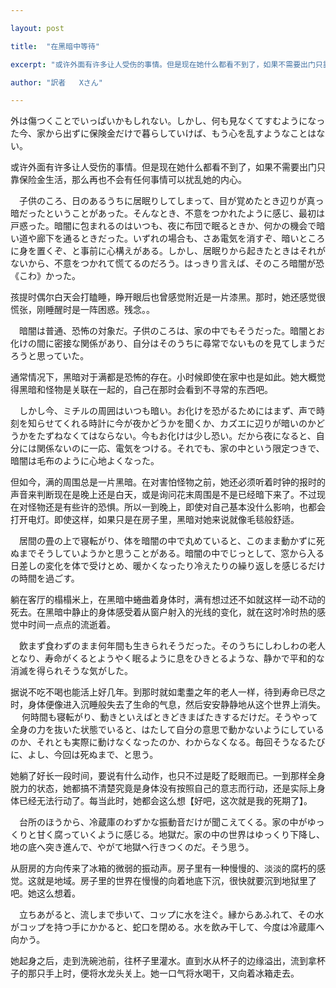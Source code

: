 ```yaml
---

layout: post

title:  "在黑暗中等待"

excerpt: "或许外面有许多让人受伤的事情。但是现在她什么都看不到了，如果不需要出门只靠保险金生活，那么再也不会有任何事情可以扰乱她的内心."

author: "訳者   Xさん"

---
```


外は傷つくことでいっぱいかもしれない。しかし、何も見なくてすむようになった今、家から出ずに保険金だけで暮らしていけば、もう心を乱すようなことはない。

或许外面有许多让人受伤的事情。但是现在她什么都看不到了，如果不需要出门只靠保险金生活，那么再也不会有任何事情可以扰乱她的内心。

　子供のころ、日のあるうちに居眠りしてしまって、目が覚めたとき辺りが真っ暗だったということがあった。そんなとき、不意をつかれたように感じ、最初は戸惑った。暗闇に包まれるのはいつも、夜に布団で眠るときか、何かの機会で暗い道や廊下を通るときだった。いずれの場合も、さあ電気を消すぞ、暗いところに身を置くぞ、と事前に心構えがある。しかし、居眠りから起きたときはそれがないから、不意をつかれて慌てるのだろう。はっきり言えば、そのころ暗闇が恐《こわ》かった。

孩提时偶尔白天会打瞌睡，睁开眼后也曾感觉附近是一片漆黑。那时，她还感觉很慌张，刚睡醒时是一阵困惑。残念。。

　暗闇は普通、恐怖の対象だ。子供のころは、家の中でもそうだった。暗闇とお化けの間に密接な関係があり、自分はそのうちに尋常でないものを見てしまうだろうと思っていた。

通常情况下，黑暗对于满都是恐怖的存在。小时候即使在家中也是如此。她大概觉得黑暗和怪物是关联在一起的，自己在那时会看到不寻常的东西吧。

　しかし今、ミチルの周囲はいつも暗い。お化けを恐がるためにはまず、声で時刻を知らせてくれる時計に今が夜かどうかを聞くか、カズエに辺りが暗いのかどうかをたずねなくてはならない。今もお化けは少し恐い。だから夜になると、自分には関係ないのに一応、電気をつける。それでも、家の中という限定つきで、暗闇は毛布のように心地よくなった。

但如今，满的周围总是一片黑暗。在对害怕怪物之前，她还必须听着时钟的报时的声音来判断现在是晚上还是白天，或是询问花末周围是不是已经暗下来了。不过现在对怪物还是有些许的恐惧。所以一到晚上，即使对自己基本没什么影响，也都会打开电灯。即使这样，如果只是在房子里，黑暗对她来说就像毛毯般舒适。

　居間の畳の上で寝転がり、体を暗闇の中で丸めていると、このまま動かずに死ぬまでそうしていようかと思うことがある。暗闇の中でじっとして、窓から入る日差しの変化を体で受けとめ、暖かくなったり冷えたりの繰り返しを感じるだけの時間を過ごす。

躺在客厅的榻榻米上，在黑暗中蜷曲着身体时，满有想过还不如就这样一动不动的死去。在黑暗中静止的身体感受着从窗户射入的光线的变化，就在这时冷时热的感觉中时间一点点的流逝着。

　飲まず食わずのまま何年間も生きられそうだった。そのうちにしわしわの老人となり、寿命がくるとようやく眠るように息をひきとるような、静かで平和的な消滅を得られそうな気がした。

据说不吃不喝也能活上好几年。到那时就如耄耋之年的老人一样，待到寿命已尽之时，身体便像进入沉睡般失去了生命的气息，然后安安静静地从这个世界上消失。
　
何時間も寝転がり、動きといえばときどきまばたきするだけだ。そうやって全身の力を抜いた状態でいると、はたして自分の意思で動かないようにしているのか、それとも実際に動けなくなったのか、わからなくなる。毎回そうなるたびに、よし、今回は死ぬまで、と思う。

她躺了好长一段时间，要说有什么动作，也只不过是眨了眨眼而已。一到那样全身脱力的状态，她都搞不清楚究竟是身体没有按照自己的意志而行动，还是实际上身体已经无法行动了。每当此时，她都会这么想【好吧，这次就是我的死期了】。

　台所のほうから、冷蔵庫のわずかな振動音だけが聞こえてくる。家の中がゆっくりと甘く腐っていくように感じる。地獄だ。家の中の世界はゆっくり下降し、地の底へ突き進んで、やがて地獄へ行きつくのだ。そう思う。

从厨房的方向传来了冰箱的微弱的振动声。房子里有一种慢慢的、淡淡的腐朽的感觉。这就是地域。房子里的世界在慢慢的向着地底下沉，很快就要沉到地狱里了吧。她这么想着。

　立ちあがると、流しまで歩いて、コップに水を注ぐ。縁からあふれて、その水がコップを持つ手にかかると、蛇口を閉める。水を飲み干して、今度は冷蔵庫へ向かう。

她起身之后，走到洗碗池前，往杯子里灌水。直到水从杯子的边缘溢出，流到拿杯子的那只手上时，便将水龙头关上。她一口气将水喝干，又向着冰箱走去。
